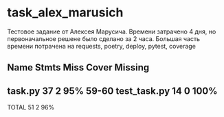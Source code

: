 # task_alex_marusich
Тестовое задание от Алексея Марусича.
Времени затрачено 4 дня, но первоначальное решене было сделано за 2 часа. Большая часть времени потрачена на requests, poetry, deploy, pytest, coverage

Name           Stmts   Miss  Cover   Missing
--------------------------------------------
task.py           37      2    95%   59-60
test_task.py      14      0   100%
--------------------------------------------
TOTAL             51      2    96%
